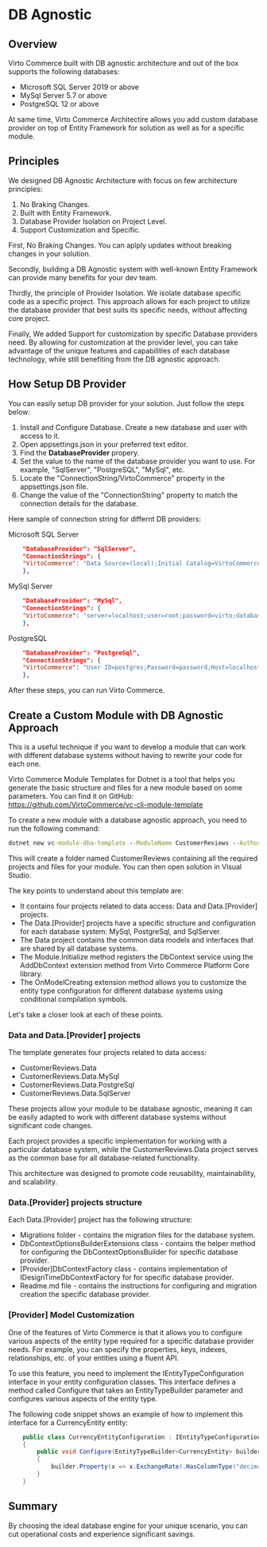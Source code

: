 # DB Agnostic

## Overview
Virto Commerce built with DB agnostic architecture and out of the box supports the following databases:

* Microsoft SQL Server 2019 or above
* MySql Server 5.7 or above
* PostgreSQL 12 or above

At same time, Virto Commerce Architectire allows you add custom database provider on top of Entity Framework for solution as well as for a specific module.


## Principles
We designed DB Agnostic Architecture with focus on few architecture principles:

1. No Braking Changes.
2. Built with Entity Framework.
3. Database Provider Isolation on Project Level.
4. Support Customization and Specific.


First, No Braking Changes. You can aplply updates without breaking changes in your solution.

Secondly, building a DB Agnostic system with well-known Entity Framework can provide many benefits for your dev team. 

Thirdly, the principle of Provider Isolation. We isolate database specific code as a specific project. This approach allows for each project to utilize the database provider that best suits its specific needs, without affecting core project.

Finally, We added Support for customization by specific Database providers need. By allowing for customization at the provider level, you can take advantage of the unique features and capabilities of each database technology, while still benefiting from the DB agnostic approach.

## How Setup DB Provider
You can easily setup DB provider for your solution. Just follow the steps below:
1. Install and Configure Database. Create a new database and user with access to it.
1. Open appsettings.json in your preferred text editor.
1. Find the **DatabaseProvider** propery.
1. Set the value to the name of the database provider you want to use. For example, "SqlServer", "PostgreSQL", "MySql", etc.
1. Locate the "ConnectionString/VirtoCommerce" property in the appsettings.json file.
1. Change the value of the "ConnectionString" property to match the connection details for the database.

Here sample of connection string for differnt DB providers:

Microsoft SQL Server
```json
    "DatabaseProvider": "SqlServer",
    "ConnectionStrings": {
    "VirtoCommerce": "Data Source=(local);Initial Catalog=VirtoCommerce3;Persist Security Info=True;User ID=virto;Password=virto;Connect Timeout=30;TrustServerCertificate=True;"
    },
```

MySql Server
```json
    "DatabaseProvider": "MySql",
    "ConnectionStrings": {
    "VirtoCommerce": "server=localhost;user=root;password=virto;database=VirtoCommerce3;"
    },
```

PostgreSQL
```json
    "DatabaseProvider": "PostgreSql",
    "ConnectionStrings": {
    "VirtoCommerce": "User ID=postgres;Password=password;Host=localhost;Port=5432;Database=virtocommerce3;"
    },
```

After these steps, you can run Virto Commerce.

## Create a Custom Module with DB Agnostic Approach

This is a useful technique if you want to develop a module that can work with different database systems without having to rewrite your code for each one.

Virto Commerce Module Templates for Dotnet is a tool that helps you generate the basic structure and files for a new module based on some parameters. You can find it on GitHub: https://github.com/VirtoCommerce/vc-cli-module-template

To create a new module with a database agnostic approach, you need to run the following command:

```cmd
dotnet new vc-module-dba-template --ModuleName CustomerReviews --Author "Jon Doe" --CompanyName VirtoCommerce
```

This will create a folder named CustomerReviews containing all the required projects and files for your module. You can then open solution in Visual Studio.

The key points to understand about this template are:
* It contains four projects related to data access: Data and Data.[Provider] projects.
* The Data.[Provider] projects have a specific structure and configuration for each database system: MySql, PostgreSql, and SqlServer.
* The Data project contains the common data models and interfaces that are shared by all database systems.
* The Module.Initialize method registers the DbContext service using the AddDbContext extension method from Virto Commerce Platform Core library.
* The OnModelCreating extension method allows you to customize the entity type configuration for different database systems using conditional compilation symbols.

Let's take a closer look at each of these points.

### Data and Data.[Provider] projects

The template generates four projects related to data access:

- CustomerReviews.Data
- CustomerReviews.Data.MySql
- CustomerReviews.Data.PostgreSql
- CustomerReviews.Data.SqlServer

These projects allow your module to be database agnostic, meaning it can be easily adapted to work with different database systems without significant code changes.

Each project provides a specific implementation for working with a particular database system, while the CustomerReviews.Data project serves as the common base for all database-related functionality.

This architecture was designed to promote code reusability, maintainability, and scalability.

### Data.[Provider] projects structure

Each Data.[Provider] project has the following structure:

* Migrations folder - contains the migration files for the database system.
* DbContextOptionsBuilderExtensions class - contains the helper method for configuring the DbContextOptionsBuilder for specific database provider.
* [Provider]DbContextFactory class - contains implementation of IDesignTimeDbContextFactory for  for specific database provider.  
* Readme.md file - contains the instructions for configuring and migration creation the specific database provider.

### [Provider] Model Customization
One of the features of Virto Commerce is that it allows you to configure various aspects of the entity type required
for a specific database provider needs. For example, you can specify the properties, keys, indexes, relationships,
etc. of your entities using a fluent API.

To use this feature, you need to implement the IEntityTypeConfiguration<TEntity> interface in your entity configuration classes.
This interface defines a method called Configure that takes an EntityTypeBuilder<TEntity> parameter and
configures various aspects of the entity type.

The following code snippet shows an example of how to implement this interface for a CurrencyEntity entity:

```cs
    public class CurrencyEntityConfiguration : IEntityTypeConfiguration<CurrencyEntity>
    {
        public void Configure(EntityTypeBuilder<CurrencyEntity> builder)
        {
            builder.Property(x => x.ExchangeRate).HasColumnType("decimal").HasPrecision(18, 4);
        }
    }
```

## Summary
By choosing the ideal database engine for your unique scenario, you can cut operational costs and experience significant savings.
